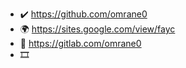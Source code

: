 
<!---
omrane0/omrane0 is a ✨ special ✨ repository because its `README.md` (this file) appears on your GitHub profile.
You can click the Preview link to take a look at your changes.
--->
-  ✔️  https://github.com/omrane0
-  🌍  https://sites.google.com/view/fayc
-  📕 https://gitlab.com/omrane0
- 🎞️ 
